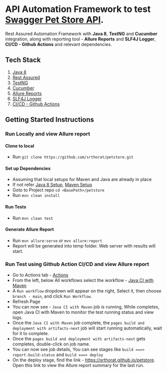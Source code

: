 # API Automation Framework to test [Swagger Pet Store API](https://petstore.swagger.io/).
Rest Assured Automation Framework with **Java 8**, **TestNG** and **Cucumber** integration, along with reporting tool - **Allure Reports** and **SLF4J Logger**, **CI/CD - Github Actions** and relevant dependencies.

## Tech Stack
1. [Java 8](https://www.oracle.com/java/technologies/java8.html)
2. [Rest Assured](https://rest-assured.io/)
3. [TestNG](https://testng.org/)
4. [Cucumber](https://cucumber.io/)
5. [Allure Reports](https://allurereport.org/)
6. [SLF4J Logger](https://www.slf4j.org/)
7. [CI/CD - Github Actions](https://docs.github.com/en/actions)

## Getting Started Instructions
### Run Locally and view Allure report
#### Clone to local
* Run `git clone https://github.com/srthorat/petstore.git` 

#### Set up Dependencies 
* Assuming that local setups for Maven and Java are already in place
* If not refer [Java 8 Setup](https://docs.oracle.com/javase/8/docs/technotes/guides/install/install_overview.html), [Maven Setup](https://www.baeldung.com/install-maven-on-windows-linux-mac)
* Goto to Project repo `cd <BasePath>/petstore`
* Run `mvn clean install`

#### Run Tests
* Run `mvn clean test`

#### Generate Allure Report
* Run `mvn allure:serve` or `mvn allure:report`
* Report will be generated into temp folder. Web server with results will start.

### Run Test using Github Action CI/CD and view Allure report
* Go to Actions tab - [Actions](https://github.com/srthorat/petstore/actions)
* From the left, below All workflows select the workflow - [Java CI with Maven](https://github.com/srthorat/petstore/actions/workflows/petstore-ci.yml)
* A `Run workflow` dropdown will appear on the right, Select it, then choose `branch - main`, and click `Run Workflow`.
* Refresh Page
* You can now see - `Java CI with Maven` job is running, While completes, open Java CI with Maven to monitor the test 
running status and view logs.
* Once the `Java CI with Maven` job complete, the `pages build and deployment with artifacts-next` job will start 
running automatically, wait for it to complete.
* Once the `pages build and deployment with artifacts-next` gets completes, double-click on job name.
* You can now see job details, You can see stages like `build ===> report-build-status` and `build ===> deploy`
* On the deploy stage, find the link - https://srthorat.github.io/petstore. Open this link to view the Allure report 
summary for the last run.


